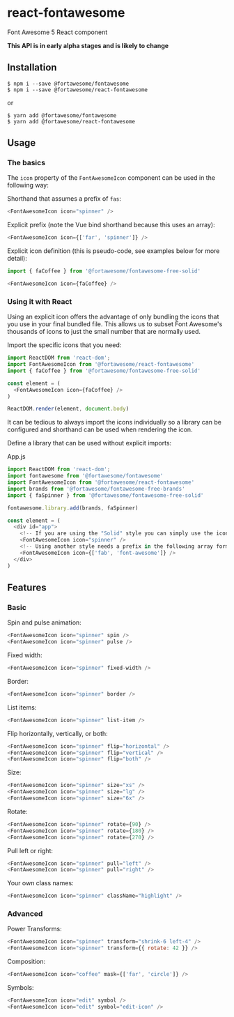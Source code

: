 # react-fontawesome

Font Awesome 5 React component

**This API is in early alpha stages and is likely to change**

## Installation

```
$ npm i --save @fortawesome/fontawesome
$ npm i --save @fortawesome/react-fontawesome
```

or

```
$ yarn add @fortawesome/fontawesome
$ yarn add @fortawesome/react-fontawesome
```

## Usage

### The basics

The `icon` property of the `FontAwesomeIcon` component can be used in the following way:

Shorthand that assumes a prefix of `fas`:

```javascript
<FontAwesomeIcon icon="spinner" />
```

Explicit prefix (note the Vue bind shorthand because this uses an array):

```javascript
<FontAwesomeIcon icon={['far', 'spinner']} />
```

Explicit icon definition (this is pseudo-code, see examples below for more detail):

```javascript
import { faCoffee } from '@fortawesome/fontawesome-free-solid'

<FontAwesomeIcon icon={faCoffee} />
```

### Using it with React

Using an explicit icon offers the advantage of only bundling the icons that you
use in your final bundled file. This allows us to subset Font Awesome's
thousands of icons to just the small number that are normally used.

Import the specific icons that you need:

```javascript
import ReactDOM from 'react-dom';
import FontAwesomeIcon from '@fortawesome/react-fontawesome'
import { faCoffee } from '@fortawesome/fontawesome-free-solid'

const element = (
  <FontAwesomeIcon icon={faCoffee} />
)

ReactDOM.render(element, document.body)
```

It can be tedious to always import the icons individually so a library can be
configured and shorthand can be used when rendering the icon.

Define a library that can be used without explicit imports:

App.js

```javascript
import ReactDOM from 'react-dom';
import fontawesome from '@fortawesome/fontawesome'
import FontAwesomeIcon from '@fortawesome/react-fontawesome'
import brands from '@fortawesome/fontawesome-free-brands'
import { faSpinner } from '@fortawesome/fontawesome-free-solid'

fontawesome.library.add(brands, faSpinner)

const element = (
  <div id="app">
    <!-- If you are using the "Solid" style you can simply use the icon name -->
    <FontAwesomeIcon icon="spinner" />
    <!-- Using another style needs a prefix in the following array format -->
    <FontAwesomeIcon icon={['fab', 'font-awesome']} />
  </div>
)
```

## Features

### Basic

Spin and pulse animation:

```javascript
<FontAwesomeIcon icon="spinner" spin />
<FontAwesomeIcon icon="spinner" pulse />
```

Fixed width:

```javascript
<FontAwesomeIcon icon="spinner" fixed-width />
```

Border:

```javascript
<FontAwesomeIcon icon="spinner" border />
```

List items:

```javascript
<FontAwesomeIcon icon="spinner" list-item />
```

Flip horizontally, vertically, or both:

```javascript
<FontAwesomeIcon icon="spinner" flip="horizontal" />
<FontAwesomeIcon icon="spinner" flip="vertical" />
<FontAwesomeIcon icon="spinner" flip="both" />
```

Size:

```javascript
<FontAwesomeIcon icon="spinner" size="xs" />
<FontAwesomeIcon icon="spinner" size="lg" />
<FontAwesomeIcon icon="spinner" size="6x" />
```

Rotate:

```javascript
<FontAwesomeIcon icon="spinner" rotate={90} />
<FontAwesomeIcon icon="spinner" rotate={180} />
<FontAwesomeIcon icon="spinner" rotate={270} />
```

Pull left or right:

```javascript
<FontAwesomeIcon icon="spinner" pull="left" />
<FontAwesomeIcon icon="spinner" pull="right" />
```

Your own class names:

```javascript
<FontAwesomeIcon icon="spinner" className="highlight" />
```

### Advanced

Power Transforms:

```javascript
<FontAwesomeIcon icon="spinner" transform="shrink-6 left-4" />
<FontAwesomeIcon icon="spinner" transform={{ rotate: 42 }} />
```

Composition:

```javascript
<FontAwesomeIcon icon="coffee" mask={['far', 'circle']} />
```

Symbols:

```javascript
<FontAwesomeIcon icon="edit" symbol />
<FontAwesomeIcon icon="edit" symbol="edit-icon" />
```
